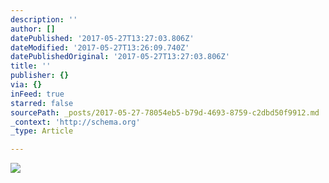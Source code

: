 ```yaml
---
description: ''
author: []
datePublished: '2017-05-27T13:27:03.806Z'
dateModified: '2017-05-27T13:26:09.740Z'
datePublishedOriginal: '2017-05-27T13:27:03.806Z'
title: ''
publisher: {}
via: {}
inFeed: true
starred: false
sourcePath: _posts/2017-05-27-78054eb5-b79d-4693-8759-c2dbd50f9912.md
_context: 'http://schema.org'
_type: Article

---
```

![](https://the-grid-user-content.s3-us-west-2.amazonaws.com/cf7663cd-1057-4d58-aa5d-944ef22a1a2b.jpg)